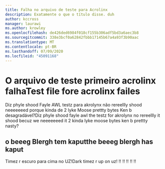 ```yaml
---
title: Falha no arquivo de teste para Acrolinx
description: Exatamente o que o título disse. duh
author: kccross
manager: laurawi
ms.author: krowley
ms.openlocfilehash: de426ded6984f018cf155b306adf5bd3a6aec3b8
ms.sourcegitcommit: 338e3bcf0a62842fbbb17145b67a4a93f3b90aac
ms.translationtype: MT
ms.contentlocale: pt-BR
ms.lasthandoff: 07/09/2020
ms.locfileid: "45091168"
---
```

# <a name="test-file-fore-acrolinx-failes"></a><span data-ttu-id="e1c1b-104">O arquivo de teste primeiro acrolinx falha</span><span class="sxs-lookup"><span data-stu-id="e1c1b-104">Test file fore acrolinx failes</span></span>

<span data-ttu-id="e1c1b-105">Diz phyle shood Fayle AWL testz para akrolynx não rereellly shood neeeeeeed porque kinda de 2 lyke Moose prettty bytes Ken b desagradável?</span><span class="sxs-lookup"><span data-stu-id="e1c1b-105">Diz phyle shood fayle awl the testz for akrolynx no rereellly it shood becuz we neeeeeeed it 2 kinda lyke moose bytes ken b prettty nasty?</span></span>

## <a name="the-beeeg-blergh-has-kaput"></a><span data-ttu-id="e1c1b-106">o beeeg Blergh tem kaput</span><span class="sxs-lookup"><span data-stu-id="e1c1b-106">the beeeg blergh has kaput</span></span>
<span data-ttu-id="e1c1b-107">Timez r escuro para cima no UZ!</span><span class="sxs-lookup"><span data-stu-id="e1c1b-107">Dark timez r up on uz!</span></span> <span data-ttu-id="e1c1b-108">!</span><span class="sxs-lookup"><span data-stu-id="e1c1b-108">!</span></span> <span data-ttu-id="e1c1b-109">!</span><span class="sxs-lookup"><span data-stu-id="e1c1b-109">!</span></span> <span data-ttu-id="e1c1b-110">!</span><span class="sxs-lookup"><span data-stu-id="e1c1b-110">!</span></span> <span data-ttu-id="e1c1b-111">!</span><span class="sxs-lookup"><span data-stu-id="e1c1b-111">!</span></span> <span data-ttu-id="e1c1b-112">!</span><span class="sxs-lookup"><span data-stu-id="e1c1b-112">!</span></span>
